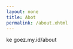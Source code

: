 ```yaml
---
layout: none
title: Abot
permalink: /about.xhtml
---
```

<meta http-equiv="refresh" content="2;url=http://goez.my.id/about">
ke goez.my.id/about

